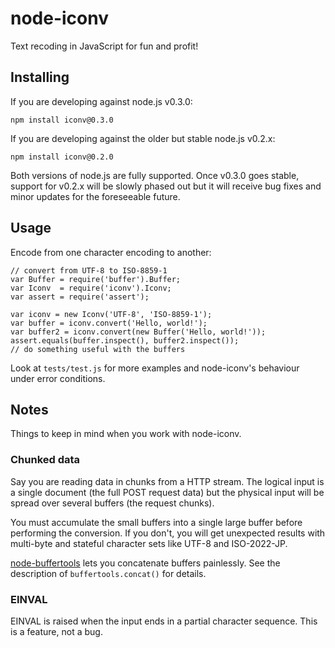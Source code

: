 # node-iconv

Text recoding in JavaScript for fun and profit!

## Installing

If you are developing against node.js v0.3.0:

	npm install iconv@0.3.0

If you are developing against the older but stable node.js v0.2.x:

    npm install iconv@0.2.0

Both versions of node.js are fully supported. Once v0.3.0 goes stable,
support for v0.2.x will be slowly phased out but it will receive
bug fixes and minor updates for the foreseeable future.

## Usage

Encode from one character encoding to another:

	// convert from UTF-8 to ISO-8859-1
	var Buffer = require('buffer').Buffer;
	var Iconv  = require('iconv').Iconv;
	var assert = require('assert');
	
	var iconv = new Iconv('UTF-8', 'ISO-8859-1');
	var buffer = iconv.convert('Hello, world!');
	var buffer2 = iconv.convert(new Buffer('Hello, world!'));
	assert.equals(buffer.inspect(), buffer2.inspect());
	// do something useful with the buffers

Look at `tests/test.js` for more examples and node-iconv's behaviour under error conditions.

## Notes

Things to keep in mind when you work with node-iconv.

### Chunked data

Say you are reading data in chunks from a HTTP stream. The logical input is a single document (the full POST request data) but the physical input will be spread over several buffers (the request chunks).

You must accumulate the small buffers into a single large buffer before performing the conversion. If you don't, you will get unexpected results with multi-byte and stateful character sets like UTF-8 and ISO-2022-JP.

[node-buffertools](http://github.com/bnoordhuis/node-buffertools) lets you concatenate buffers painlessly. See the description of `buffertools.concat()` for details.

### EINVAL

EINVAL is raised when the input ends in a partial character sequence. This is a feature,
not a bug.

